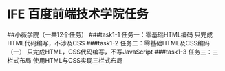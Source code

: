# IFE 百度前端技术学院任务
##小薇学院（一共12个任务）
###task1-1    任务一：零基础HTML编码
只完成HTML代码编写，不涉及CSS
###task1-2    任务二：零基础HTML及CSS编码（一）
只完成HTML，CSS代码编写，不写JavaScript
###task1-3    任务三：三栏式布局
使用HTML与CSS实现三栏式布局

